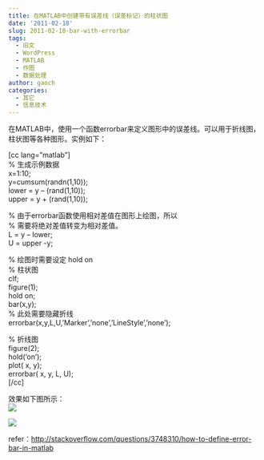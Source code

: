 ```yaml
---
title: 在MATLAB中创建带有误差线（误差标记）的柱状图
date: '2011-02-18'
slug: 2011-02-18-bar-with-errorbar
tags:
  - 旧文
  - WordPress
  - MATLAB
  - 作图
  - 数据处理
author: gaoch
categories:
  - 其它
  - 信息技术
---
```



在MATLAB中，使用一个函数errorbar来定义图形中的误差线。可以用于折线图，柱状图等各种图形。实例如下：

\[cc lang=”matlab”\]  
% 生成示例数据  
x=1:10;  
y=cumsum(randn(1,10));  
lower = y – (rand(1,10));  
upper = y + (rand(1,10));

% 由于errorbar函数使用相对差值在图形上绘图，所以  
% 需要将绝对差值转变为相对差值。  
L = y – lower;  
U = upper -y;

% 绘图时需要设定 hold on  
% 柱状图  
clf;  
figure(1);  
hold on;  
bar(x,y);  
% 此处需要隐藏折线  
errorbar(x,y,L,U,’Marker’,’none’,’LineStyle’,’none’);

% 折线图  
figure(2);  
hold(‘on’);  
plot( x, y);  
errorbar( x, y, L, U);  
\[/cc\]

效果如下图所示：  
![](https://cloudfs-spring.oss-cn-qingdao.aliyuncs.com/bio_spring_uploads/2011/02/errorbar.png)

![](https://cloudfs-spring.oss-cn-qingdao.aliyuncs.com/bio_spring_uploads/2011/02/errorbar2.png)

refer：http://stackoverflow.com/questions/3748310/how-to-define-error-bar-in-matlab

